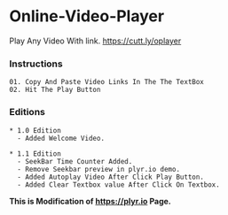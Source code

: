 # Online-Video-Player
Play Any Video With link.
    https://cutt.ly/oplayer

### Instructions
    01. Copy And Paste Video Links In The The TextBox
    02. Hit The Play Button

### Editions

    * 1.0 Edition
      - Added Welcome Video.

    * 1.1 Edition
      - SeekBar Time Counter Added.
      - Remove Seekbar preview in plyr.io demo.
      - Added Autoplay Video After Click Play Button.
      - Added Clear Textbox value After Click On Textbox.


__This is Modification of https://plyr.io Page.__
